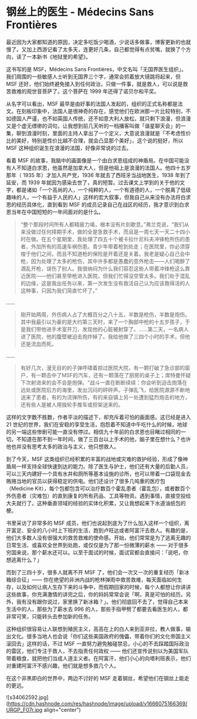 # 钢丝上的医生 - Médecins Sans Frontières

最近因为大家都知道的原因，决定多吃饭少喝酒，少说话多做事，博客更新的也就慢了。又加上西游记看了太多天，连更好几条，自己都觉得有点贫嘴，就换了个方向，读了一本新书《地狱里的希望》。

这书写的是 MSF，Médecins Sans Frontières，中文名叫「无国界医生组织」。我们周围的一些敏感人士听到无国界三个字，通常会抓着放大镜跳将起来，但 MSF 还好，他们始终避免接入到任何政治，只做一件事，就是救人，可以说是救苦救难的观世音菩萨了。这个菩萨在 1999 年还得了诺贝尔和平奖。

从名字可以看出，MSF 最早是由好事的法国人发起的，组织的正式名称都是法文。在刻板印象中，法国人是很神奇的存在，感觉他们在欧洲那一片比较特别，不如德国人严谨，也不如英国人传统，还不如意大利人放松，就只剩下浪漫，但浪漫又是个虚无缥缈的词句，让我想到前几天听的一档播客叫做「谐星聊天会」的一集，聊到浪漫时刻，里面的主持人拿出了一个定义，大意说浪漫就是「不考虑性价比的美好，特别是性价比越不合理，就会凸显那个美好」，这个说的挺好，所以 MSF 这种组织诞生在浪漫的法国，好像非常说的过去。

看着 MSF 的故事，我脑中的画面像是一个由白求恩组成的神盾局。在中国可能没有人不知道白求恩，他虽然是加拿大人，但是他祖上是浪漫的法国人。他四十五岁那年（ 1935 年）才加入共产党，1936 年就去了西班牙当战地医生，1938 年到了延安，而 1939 年就因为感染去世了，真的短暂。过去课文上学到的关于他的文字，都是诸如「一个高尚的人，一个纯粹的人，一个有道德的人，一个脱离了低级趣味的人，一个有益于人民的人」这样的宏大叙事，但我自己从来没有办法将白求恩的经历具体化，直到看到 MSF 的成员记录自己在战区的经历，我才意识到白求恩当年在中国短短的一年间面对的是什么。

>“整个那段时间所有人都精疲力竭，根本没有片刻歇息。”弗兰克说，“我们从来没做过任何择期手术，做的全是急救手术，而且是一周七天一天二十四小时在做。在五个星期里，我处理了四五十个被卡拉什尼科夫冲锋枪所伤的患者，外加所有的高速车祸伤患。青少年带着枪到处走；在医院里，你必须穿梭于他们之间，而且不知道枪的保险是开着还是关着。我老是疑心自己会中枪，因为处理了太多的枪伤，其中许多都是愚蠢的意外枪击——人们喝醉了酒乱开枪，误伤了别人。我很纳闷为什么我们容忍这些人带着冲锋枪这么靠近医院——他们甚至带枪进入医院，但我们忙得没空管太多。我们处于混乱的边缘，这是我出任务以来，第一次发生没有救活自己认为应该救得活的人这种事，只因为我们简直忙坏了。”

……

>刚开始两周，外伤病人占了大概百分之八十五，半数是枪伤，半数是炮伤。其中我最引以为豪的是大约第三天时，来了一个胸部中枪的十五岁孩子，于是我们带他进手术室开刀，发现他的心脏被射穿了。……第二天，一名病人进了医院，他的腹壁被迫击炮炸掉了。我给他做了三四个小时的手术，但他还是流血而死。

……

>有好几次，漫无目的的子弹呼啸着掠过医院大院，有一颗打破了急诊部的窗户，有一颗击中了MSF的汽车，还有一颗落在了厨房的桌子上；席特曼怀疑下次射进来的会不会是炮弹。“战斗一直在断断续续：你会听到迫击炮落在远处或医院后方的海里，发出沉闷的砰砰声。子弹乱飞，给医院源源不断地送来了患者，有的为流弹所伤，有的来自镇上另一处遭到猛烈炮击的地方，还有些人是被人用独轮手推车或担架送来的。

这样的文字数不胜数，作者平淡的描述下，却充斥着可怕的画面感。这已经是进入 21 世纪的世界，我们在安稳的享受生活，抱怨着不知道中午吃什么的时候，地球的另一端这些惨剧可能一直没有停过。相信九十年前的白求恩也目睹过相同的一切，不知道在那不到一年时间，做了三百台以上手术的他，脑子里在想什么？也许他也并没有思考太多的政治与主义，他只想救人。

到了今天，MSF 这类组织已经积累的丰富的战地或灾难的救护经验，形成了像神盾局一样支持全球快速到达的能力。除了医生与护士，他们还有大量的后勤人员，可以三天内建好一个具有水井和厕所等基本设施的诊所，也可以带着一口袋现金去贿赂当地的官员以获得稳定的供电。他们还设计了很多几吨重的医疗包（Medicine Kit），每个包都包含可以治疗数百个霍乱患者（霍乱包），或者数百个外伤患者（灾难包）的直到康复的所有药品、工具等物资。遇到事情，直接空投给大夫就行了。这种垂直领域的经验的实体化积累，又让我想起来下水道油纸包的梗。

书里采访了非常多的 MSF 成员，他们也说起到底为了什么加入这样一个组织，离开富足、安全的八小时上下班的生活，跑到卢旺达或者阿富汗去救人。有趣的是，他们大多数人没有很强大的救苦救难的使命感。开始，他们常常是为了逃离无趣的日常生活、或喜欢全世界到处跑，或仅仅是为了那一份微薄的薪水 —— 对于很多穷国来说，那个薪水还可以。以至于面试的时候，面试官都会直接问：「说吧，你想逃离什么？」

而到了三四十岁，很多人就离不开 MSF 了，他们会一次又一次的重复经历「新冰箱综合征」—— 你在绝望的非洲内战的枪林弹雨中救苦救难，每天面临如何生存，以及如何让病人生存下来的斗争中，而假期回家的时候，每个人都想让你讲讲这些故事，你充满激情的讲完之后，你的妈妈常常会说「啊，真是可怕的经历。另外，我有没有跟你说过，家里换了新冰箱？」。他们彻底回不去了，觉得自己本来生活中的人，那些为了薪水去 996 的人，那些手指甲劈了都要去看医生的人，都非常可笑，只能转头去参加新的任务。

这种组织很容易让人联想到殖民主义，高高在上的白人来到亚非拉，教人做事，输出文化。很多当地人也会说「你们这些美国政府的傀儡，带着你们的文化帝国主义滚回去」这样的话，不过 MSF 一直努力避免触碰禁忌，小心的不去踩踏国际政治的雷区，他们专注于救人，不去指责任何政权 —— 他们还宣传说别以为美国军队带着粮食，就把他们当成人道主义者。在阿富汗，他们小心的向塔利班表示，他们对重建阿富汗不感兴趣，他们就是想多救几个人。

在这个非黑即白的世界中，两边不讨好的 MSF 走着钢丝，希望他们在钢丝上能走的更远。


![s34062592.jpg](https://cdn.hashnode.com/res/hashnode/image/upload/v1666075166369/URGP_F07r.jpg align="center")
